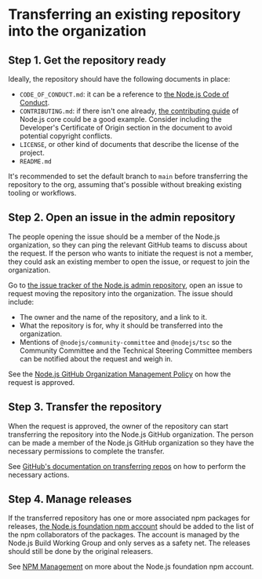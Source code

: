 # Transferring an existing repository into the organization

## Step 1. Get the repository ready

Ideally, the repository should have the following documents in place:

- `CODE_OF_CONDUCT.md`: it can be a reference to
  [the Node.js Code of Conduct][coc].
- `CONTRIBUTING.md`: if there isn't one already, [the contributing guide][]
  of Node.js core could be a good example. Consider including the Developer's
  Certificate of Origin section in the document to avoid potential copyright
  conflicts.
- `LICENSE`, or other kind of documents that describe the license of
  the project.
- `README.md`

It's recommended to set the default branch to `main` before transferring the
repository to the org, assuming that's possible without breaking existing
tooling or workflows.

## Step 2. Open an issue in the admin repository

The people opening the issue should be a member of the Node.js organization,
so they can ping the relevant GitHub teams to discuss about the request.
If the person who wants to initiate the request is not a member, they could ask
an existing member to open the issue, or request to join the organization.

Go to [the issue tracker of the Node.js admin repository][], open an issue
to request moving the repository into the organization. The issue should include:

- The owner and the name of the repository, and a link to it.
- What the repository is for, why it should be transferred into the organization.
- Mentions of `@nodejs/community-committee` and `@nodejs/tsc` so the Community
  Committee and the Technical Steering Committee members can be notified about
  the request and weigh in.

See the [Node.js GitHub Organization Management Policy][] on how the request
is approved.

## Step 3. Transfer the repository

When the request is approved, the owner of the repository can start transferring
the repository into the Node.js GitHub organization. The person can be made a
member of the Node.js GitHub organization so they have the necessary permissions
to complete the transfer.

See [GitHub's documentation on transferring repos][] on how to perform the
necessary actions.

## Step 4. Manage releases

If the transferred repository has one or more associated npm packages for releases,
[the Node.js foundation npm account](https://www.npmjs.com/~nodejs-foundation)
should be added to the list of the npm collaborators of the packages. The account
is managed by the Node.js Build Working Group and only serves as a safety net.
The releases should still be done by the original releasers.

See [NPM Management](./npm-management.md) on more about the Node.js foundation
npm account.

[coc]: https://github.com/nodejs/admin/blob/master/CODE_OF_CONDUCT.md
[GitHub's documentation on transferring repos]: https://help.github.com/articles/about-repository-transfers/
[Node.js GitHub Organization Management Policy]: https://github.com/nodejs/admin/blob/master/GITHUB_ORG_MANAGEMENT_POLICY.md#repositories
[the contributing guide]: https://github.com/nodejs/node/blob/master/CONTRIBUTING.md
[the issue tracker of the Node.js admin repository]: https://github.com/nodejs/admin/issues
